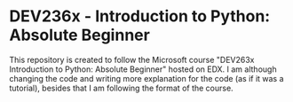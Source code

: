 # DEV236x - Introduction to Python: Absolute Beginner

This repository is created to follow the Microsoft course "DEV263x Introduction to Python: Absolute Beginner" hosted on EDX.
I am although changing the code and writing more explanation for the code (as if it was a tutorial), besides that I am following the format of the course.

